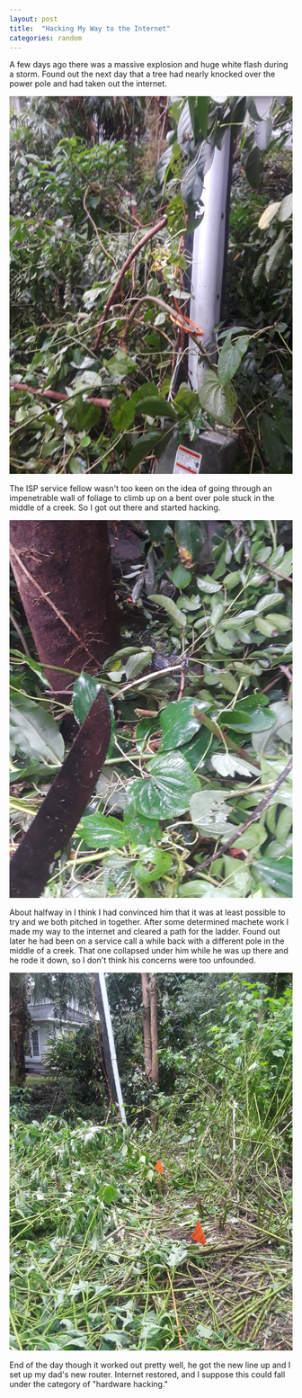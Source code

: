 ```yaml
---
layout: post
title:  "Hacking My Way to the Internet"
categories: random
---
```


A few days ago there was a massive explosion and huge white flash during a storm. Found out the next day that a tree had nearly knocked over the power pole and had taken out the internet.

![Pole fallen over](/assets/images/internetHacking/pole.jpg)

The ISP service fellow wasn't too keen on the idea of going through an impenetrable wall of foliage to climb up on a bent over pole stuck in the middle of a creek. So I got out there and started hacking.

![Hacking](/assets/images/internetHacking/machete.jpg)

About halfway in I think I had convinced him that it was at least possible to try and we both pitched in together. After some determined machete work I made my way to the internet and cleared a path for the ladder. Found out later he had been on a service call a while back with a different pole in the middle of a creek. That one collapsed under him while he was up there and he rode it down, so I don't think his concerns were too unfounded.

![Hacking](/assets/images/internetHacking/path1.jpg)

End of the day though it worked out pretty well, he got the new line up and I set up my dad's new router. Internet restored, and I suppose this could fall under the category of "hardware hacking."